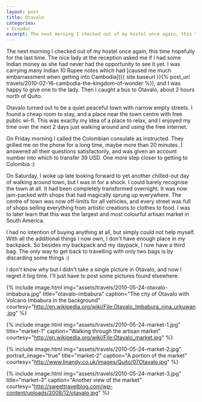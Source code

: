 ```yaml
---
layout: post
title: Otavalo
categories:
- Ecuador
excerpt: The next morning I checked out of my hostel once again, this time hopefully for the last time. The nice lady at the reception asked me if I had some Indian money as she had never had the opportunity to see it yet.
---
```


The next morning I checked out of my hostel once again, this time hopefully for
the last time. The nice lady at the reception asked me if I had some Indian
money as she had never had the opportunity to see it yet. I was carrying many
Indian 10 Rupee notes which had [caused me much embarrassment when getting into
Cambodia]({{ site.baseurl }}{% post_url
travels/2010-02-16-cambodia-the-kingdom-of-wonder %}), and I was happy to give
one to the lady. Then I caught a bus to Otavalo, about 2 hours north of Quito.

Otavalo turned out to be a quiet peaceful town with narrow empty streets. I
found a cheap room to stay, and a place near the town centre with free public
wi-fi. This was exactly my idea of a place to relax, and I enjoyed my time over
the next 2 days just walking around and using the free internet.

On Friday morning I called the Colombian consulate as instructed. They grilled
me on the phone for a long time, maybe more than 20 minutes. I answered all
their questions satisfactorily, and was given an account number into which to
transfer 39 USD. One more step closer to getting to Colombia :)

On Saturday, I woke up late looking forward to yet another chilled-out day of
walking around town, but I was in for a shock. I could barely recognise the town
at all. It had been completely transformed overnight. It was now jam-packed with
shops that had magically sprung up everywhere. The centre of town was now
off-limits for all vehicles, and every street was full of shops selling
everything from artistic creations to clothes to food. I was to later learn that
this was the largest and most colourful artisan market in South America.

I had no intention of buying anything at all, but simply could not help myself.
With all the additional things I now own, I don't have enough place in my
backpack. So besides my backpack and my daypack, I now have a third bag. The
only way to get back to travelling with only two bags is by discarding some
things :(

I don't know why but I didn't take a single picture in Otavalo, and now I regret
it big time. I'll just have to post some pictures found elsewhere.

{% include image.html
    img="assets/travels/2010-05-24-otavalo-imbabura.jpg"
    title="otavalo-imbabura"
    caption="The city of Otavalo with Volcano Imbabura in the background"
    courtesy="http://en.wikipedia.org/wiki/File:Otavalo_Imbabura_nina_urkuwan.jpg"
        %}

{% include image.html
    img="assets/travels/2010-05-24-market-1.jpg"
    title="market-1"
    caption="Walking through the artisan market"
    courtesy="http://en.wikipedia.org/wiki/File:Otavalo_market.jpg" %}

{% include image.html
    img="assets/travels/2010-05-24-market-2.jpg"
    portrait_image="true"
    title="market-2"
    caption="A portion of the market"
    courtesy="http://www.linandy.co.uk/images/Quito/07Otavalo.jpg" %}

{% include image.html
    img="assets/travels/2010-05-24-market-3.jpg"
    title="market-3"
    caption="Another view of the market"
    courtesy="http://sweettravelblog.com/wp-content/uploads/2008/12/otavalo.jpg"
        %}
